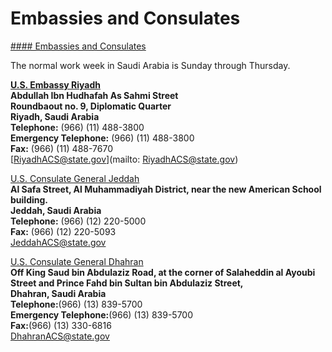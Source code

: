 # Embassies and Consulates

[#### Embassies and Consulates](javascript:void(0); "Embassies and Consulates")

The normal work week in Saudi Arabia is Sunday through Thursday.

**[U.S. Embassy Riyadh](https://sa.usembassy.gov/)  
Abdullah Ibn Hudhafah As Sahmi Street  
Roundbaout no. 9, Diplomatic Quarter  
Riyadh, Saudi Arabia  
Telephone:** (966) (11) 488-3800  
**Emergency Telephone:** (966) (11) 488-3800  
**Fax:** (966) (11) 488-7670  
[RiyadhACS@state.gov](mailto: RiyadhACS@state.gov)

[U.S. Consulate General Jeddah](https://sa.usembassy.gov/contact/#jeddah)  
**Al Safa Street, Al Muhammadiyah District, near the new American School building.**   
**Jeddah, Saudi Arabia**   
**Telephone:** (966) (12) 220-5000  
**Fax:** (966) (12) 220-5093  
[JeddahACS@state.gov](mailto:JeddahACS@state.gov)

[U.S. Consulate General Dhahran](https://sa.usembassy.gov/contact/#dhahran)  
**Off King Saud bin Abdulaziz Road, at the corner of Salaheddin al Ayoubi Street and Prince Fahd bin Sultan bin Abdulaziz Street,  
Dhahran, Saudi Arabia  
Telephone:**(966) (13) 839-5700  
**Emergency Telephone:**(966) (13) 839-5700  
**Fax:**(966) (13) 330-6816  
[DhahranACS@state.gov](mailto:DhahranACS@state.gov)